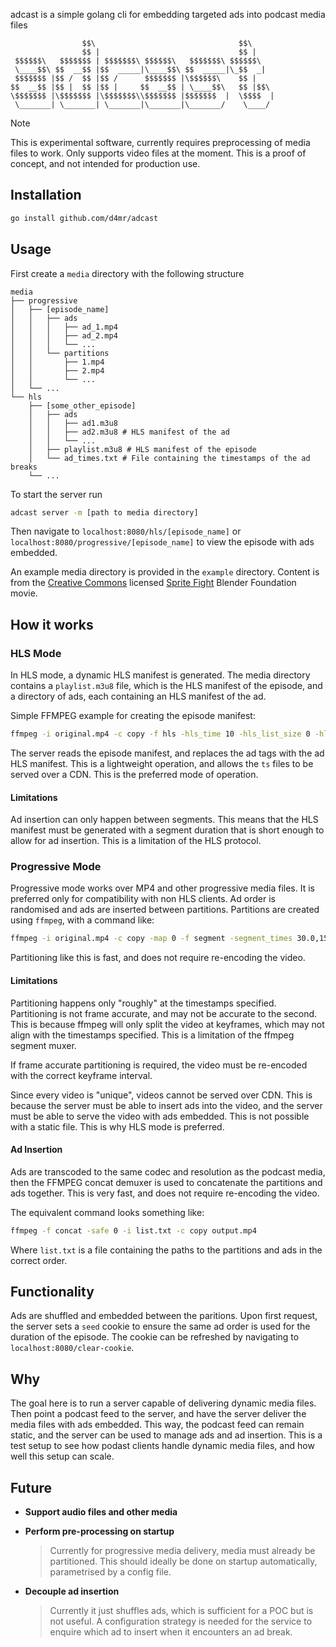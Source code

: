 adcast is a simple golang cli for embedding targeted ads into podcast media files
```
                $$\                                $$\     
                $$ |                               $$ |    
 $$$$$$\   $$$$$$$ | $$$$$$$\ $$$$$$\   $$$$$$$\ $$$$$$\   
 \____$$\ $$  __$$ |$$  _____|\____$$\ $$  _____|\_$$  _|  
 $$$$$$$ |$$ /  $$ |$$ /      $$$$$$$ |\$$$$$$\    $$ |    
$$  __$$ |$$ |  $$ |$$ |     $$  __$$ | \____$$\   $$ |$$\ 
\$$$$$$$ |\$$$$$$$ |\$$$$$$$\\$$$$$$$ |$$$$$$$  |  \$$$$  |
 \_______| \_______| \_______|\_______|\_______/    \____/ 	
```

> [!NOTE]
> This is experimental software, currently requires preprocessing of media files to work. Only supports video files at the moment. This is a proof of concept, and not intended for production use.

## Installation
```bash
go install github.com/d4mr/adcast
```

## Usage
First create a `media` directory with the following structure
```
media
├── progressive
│   ├── [episode_name]
│   │   ├── ads
│   │   │   ├── ad_1.mp4
│   │   │   ├── ad_2.mp4
│   │   │   └── ...
│   │   └── partitions
│   │       ├── 1.mp4
│   │       ├── 2.mp4
│   │       └── ...
│   └── ...
└── hls
    ├── [some_other_episode]
    │   ├── ads
    │   │   ├── ad1.m3u8 
    │   │   ├── ad2.m3u8 # HLS manifest of the ad
    │   │   └── ...
    │   ├── playlist.m3u8 # HLS manifest of the episode
    │   └── ad_times.txt # File containing the timestamps of the ad breaks
    └── ...
```
To start the server run
```bash
adcast server -m [path to media directory]
```
Then navigate to `localhost:8080/hls/[episode_name]` or `localhost:8080/progressive/[episode_name]` to view the episode with ads embedded.

An example media directory is provided in the `example` directory. Content is from the [Creative Commons](https://creativecommons.org/) licensed [Sprite Fight](https://studio.blender.org/films/sprite-fright/) Blender Foundation movie.

## How it works
### HLS Mode
In HLS mode, a dynamic HLS manifest is generated. The media directory contains a `playlist.m3u8` file, which is the HLS manifest of the episode, and a directory of ads, each containing an HLS manifest of the ad.

Simple FFMPEG example for creating the episode manifest:
```bash
ffmpeg -i original.mp4 -c copy -f hls -hls_time 10 -hls_list_size 0 -hls_segment_filename ./output%03d.ts output.m3u8
```
The server reads the episode manifest, and replaces the ad tags with the ad HLS manifest.
This is a lightweight operation, and allows the `ts` files to be served over a CDN. This is the preferred mode of operation.

#### Limitations
Ad insertion can only happen between segments. This means that the HLS manifest must be generated with a segment duration that is short enough to allow for ad insertion. This is a limitation of the HLS protocol.

### Progressive Mode
Progressive mode works over MP4 and other progressive media files. It is preferred only for compatibility with non HLS clients.
Ad order is randomised and ads are inserted between partitions. Partitions are created using `ffmpeg`, with a command like:
```bash
ffmpeg -i original.mp4 -c copy -map 0 -f segment -segment_times 30.0,150.0,270.0,390.0,510.0 -reset_timestamps 1 ./partitions/output%03d.mp4
```
Partitioning like this is fast, and does not require re-encoding the video.

#### Limitations
Partitioning happens only "roughly" at the timestamps specified. Partitioning is not frame accurate, and may not be accurate to the second. This is because ffmpeg will only split the video at keyframes, which may not align with the timestamps specified. This is a limitation of the ffmpeg segment muxer.

If frame accurate partitioning is required, the video must be re-encoded with the correct keyframe interval.

Since every video is "unique", videos cannot be served over CDN. This is because the server must be able to insert ads into the video, and the server must be able to serve the video with ads embedded. This is not possible with a static file. This is why HLS mode is preferred.

#### Ad Insertion
Ads are transcoded to the same codec and resolution as the podcast media, then the FFMPEG concat demuxer is used to concatenate the partitions and ads together. This is very fast, and does not require re-encoding the video.

The equivalent command looks something like:
```bash
ffmpeg -f concat -safe 0 -i list.txt -c copy output.mp4
```
Where `list.txt` is a file containing the paths to the partitions and ads in the correct order.

## Functionality
Ads are shuffled and embedded between the paritions. Upon first request, the server sets a `seed` cookie to ensure the same ad order is used for the duration of the episode.
The cookie can be refreshed by navigating to `localhost:8080/clear-cookie`.

## Why
The goal here is to run a server capable of delivering dynamic media files. Then point a podcast feed to the server, and have the server deliver the media files with ads embedded. This way, the podcast feed can remain static, and the server can be used to manage ads and ad insertion.
This is a test setup to see how podast clients handle dynamic media files, and how well this setup can scale.


## Future
- **Support audio files and other media**
  
- **Perform pre-processing on startup** 
  > Currently for progressive media delivery, media must already be partitioned. This should ideally be done on startup automatically, parametrised by a config file.

- **Decouple ad insertion**
  > Currently it just shuffles ads, which is sufficient for a POC but is not useful. A configuration strategy is needed for the service to enquire which ad to insert when it encounters an ad break.